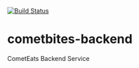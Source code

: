 [![Build Status](https://travis-ci.com/ramkrishs/cometeats-backend.svg?token=v7q8s644vHxMYxY99anq&branch=master)](https://travis-ci.com/ramkrishs/cometeats-backend)
# cometbites-backend
CometEats Backend Service
